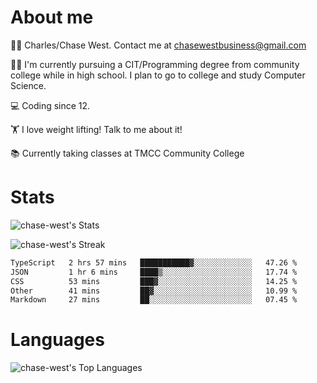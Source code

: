 # About me
🙋‍♂️ Charles/Chase West. Contact me at chasewestbusiness@gmail.com

👨‍🎓 I'm currently pursuing a CIT/Programming degree from community college
while in high school. I plan to go to college and study Computer Science. 

💻 Coding since 12.

🏋️ I love weight lifting! Talk to me about it! 

📚 Currently taking classes at TMCC Community College 

# Stats 

![chase-west's Stats](https://github-readme-stats.vercel.app/api?username=chase-west&theme=prussian&show_icons=true&hide_border=false&count_private=true)


![chase-west's Streak](https://github-readme-streak-stats.herokuapp.com/?user=chase-west&theme=prussian&hide_border=false)

<!--START_SECTION:waka-->

```txt
TypeScript   2 hrs 57 mins   ███████████▓░░░░░░░░░░░░░   47.26 %
JSON         1 hr 6 mins     ████▒░░░░░░░░░░░░░░░░░░░░   17.74 %
CSS          53 mins         ███▓░░░░░░░░░░░░░░░░░░░░░   14.25 %
Other        41 mins         ██▓░░░░░░░░░░░░░░░░░░░░░░   10.99 %
Markdown     27 mins         ██░░░░░░░░░░░░░░░░░░░░░░░   07.45 %
```

<!--END_SECTION:waka-->


# Languages 
![chase-west's Top Languages](https://github-readme-stats.vercel.app/api/top-langs/?username=chase-west&theme=prussian&show_icons=true&hide_border=false&layout=compact)


